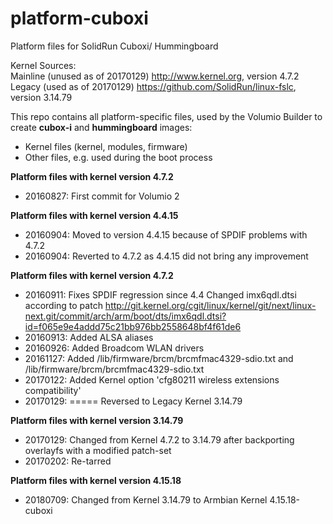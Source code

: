 # platform-cuboxi
Platform files for SolidRun Cuboxi/ Hummingboard

Kernel Sources:  
Mainline (unused as of 20170129) http://www.kernel.org, version 4.7.2  
Legacy (used as of 20170129) https://github.com/SolidRun/linux-fslc, version 3.14.79  

This repo contains all platform-specific files, used by the Volumio Builder to create **cubox-i** and **hummingboard** images:

- Kernel files (kernel, modules, firmware)
- Other files, e.g. used during the boot process

**Platform files with kernel version 4.7.2**
- 20160827: First commit for Volumio 2

**Platform files with kernel version 4.4.15**
- 20160904: Moved to version 4.4.15 because of SPDIF problems with 4.7.2
- 20160904: Reverted to 4.7.2 as 4.4.15 did not bring any improvement

**Platform files with kernel version 4.7.2**
- 20160911: Fixes SPDIF regression since 4.4
            Changed imx6qdl.dtsi according to patch 
            http://git.kernel.org/cgit/linux/kernel/git/next/linux-next.git/commit/arch/arm/boot/dts/imx6qdl.dtsi?id=f065e9e4addd75c21bb976bb2558648bf4f61de6
- 20160913: Added ALSA aliases            
- 20160926: Added Broadcom WLAN drivers
- 20161127: Added /lib/firmware/brcm/brcmfmac4329-sdio.txt and /lib/firmware/brcm/brcmfmac4329-sdio.txt  
- 20170122: Added Kernel option 'cfg80211 wireless extensions compatibility'  
- 20170129: ===== Reversed to Legacy Kernel 3.14.79  

**Platform files with kernel version 3.14.79**
- 20170129: Changed from Kernel 4.7.2 to 3.14.79 after backporting overlayfs with a modified patch-set  
- 20170202: Re-tarred

**Platform files with kernel version 4.15.18**
- 20180709: Changed from Kernel 3.14.79 to Armbian Kernel 4.15.18-cuboxi  




